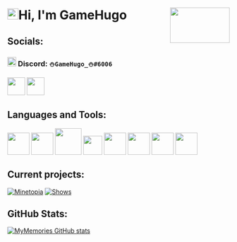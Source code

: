 # <img src="https://media.giphy.com/media/hvRJCLFzcasrR4ia7z/giphy.gif" width="25px">Hi, I'm GameHugo [<img align="right" width="135" height="80" src="https://i.imgur.com/73nwJjR.png">](#)

## Socials:
### [<img width=20 height=21 src="https://i.imgur.com/JNehGFH.png">](#) Discord: `⛄GameHugo_⛄#6006`
[<img width=40 src="https://i.imgur.com/9d4GTsZ.png">](https://twitter.com/GameHugo_)
[<img width=40 src="https://i.imgur.com/ZS7PgpV.png">](https://open.spotify.com/user/11139936676?si=2e059c9567f4467d)

## Languages and Tools:
[<img width="50" src="https://i.imgur.com/g6bxayM.png">][java]
[<img width="50" src="https://i.imgur.com/aQzJ9EM.png">][python]
[<img width="60" src="https://i.imgur.com/xoaNfpA.png">][html]
[<img width="43" src="https://i.imgur.com/ZL0zVfg.png">][css]
[<img width="50" src="https://i.imgur.com/hHnJKQj.png">][javascript]
[<img width="50" src="https://i.imgur.com/33pdCZt.png">][idea]
[<img width="50" src="https://i.imgur.com/xxSgSsR.png">][pycharm]
[<img width="50" src="https://i.imgur.com/YUJERag.png">][webstorm]

## Current projects:
[![Minetopia](https://github-readme-stats.vercel.app/api/pin/?username=CheesyDevs&repo=Minetopia&show_owner=true&&theme=radical)](https://github.com/CheesyDevs/Minetopia)
[![Shows](https://github-readme-stats.vercel.app/api/pin/?username=GameHugo&repo=Shows&show_owner=true&&theme=radical)](https://github.com/GameHugo/Shows)

## GitHub Stats:
[![MyMemories GitHub stats](https://github-readme-stats.vercel.app/api?username=GameHugo&show_icons=true&theme=radical)](#)

[java]: https://www.java.com/
[python]: https://www.python.org/
[html]: #
[css]: #
[javascript]: #
[idea]: https://www.jetbrains.com/idea/
[pycharm]: https://www.jetbrains.com/pycharm/
[webstorm]: https://www.jetbrains.com/webstorm/
